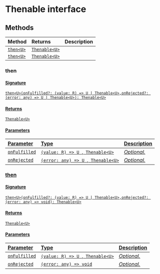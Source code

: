 # Thenable interface











## Methods

| Method	   |  Returns	| Description|
|:-------------|:-------|:-----------|
|[`then<U>`](#then<u>)      | [`Thenable<U>`](../es6-promise/thenable.md) |  |
|[`then<U>`](#then<u>)      | [`Thenable<U>`](../es6-promise/thenable.md) |  |




### then<U>



#### Signature
`then<U>(onFulfilled?: (value: R) => U | Thenable<U>,onRejected?: (error: any) => U | Thenable<U>): Thenable<U>`

#### Returns
[`Thenable<U>`](../es6-promise/thenable.md)


#### Parameters


| Parameter	   | Type    | Description |
|:-------------|:---------------|:------------|
| `onFulfilled`    | `(value: R) => U `,[` Thenable<U>`](../es6-promise/thenable.md) | _Optional._ |
| `onRejected`    | `(error: any) => U `,[` Thenable<U>`](../es6-promise/thenable.md) | _Optional._ |


### then<U>



#### Signature
`then<U>(onFulfilled?: (value: R) => U | Thenable<U>,onRejected?: (error: any) => void): Thenable<U>`

#### Returns
[`Thenable<U>`](../es6-promise/thenable.md)


#### Parameters


| Parameter	   | Type    | Description |
|:-------------|:---------------|:------------|
| `onFulfilled`    | `(value: R) => U `,[` Thenable<U>`](../es6-promise/thenable.md) | _Optional._ |
| `onRejected`    | `(error: any) => void` | _Optional._ |


